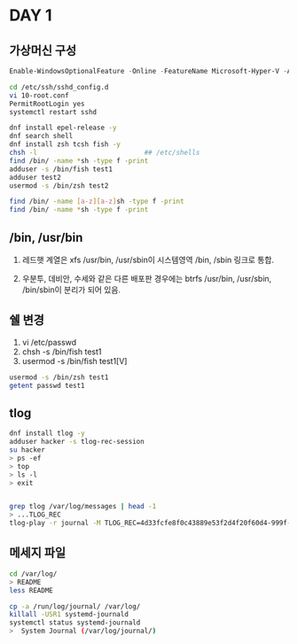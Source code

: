 # DAY 1


## 가상머신 구성

```powershell
Enable-WindowsOptionalFeature -Online -FeatureName Microsoft-Hyper-V -All
```

```bash
cd /etc/ssh/sshd_config.d
vi 10-root.conf
PermitRootLogin yes
systemctl restart sshd
```


```bash
dnf install epel-release -y 
dnf search shell
dnf install zsh tcsh fish -y
chsh -l                           ## /etc/shells
find /bin/ -name *sh -type f -print
adduser -s /bin/fish test1
adduser test2
usermod -s /bin/zsh test2

find /bin/ -name [a-z][a-z]sh -type f -print
find /bin/ -name *sh -type f -print
```

## /bin, /usr/bin

1. 레드햇 계열은 xfs /usr/bin, /usr/sbin이 시스템영역 /bin, /sbin 링크로 통합.

2. 우분투, 데비안, 수세와 같은 다른 배포판 경우에는 btrfs /usr/bin, /usr/sbin, /bin/sbin이 분리가 되어 있음. 

## 쉘 변경

1. vi /etc/passwd
2. chsh -s /bin/fish test1
3. usermod -s /bin/fish test1[V]

```bash
usermod -s /bin/zsh test1
getent passwd test1
```

## tlog

```bash
dnf install tlog -y
adduser hacker -s tlog-rec-session
su hacker
> ps -ef
> top
> ls -l
> exit


grep tlog /var/log/messages | head -1
> ...TLOG_REC
tlog-play -r journal -M TLOG_REC=4d33fcfe8f0c43889e53f2d4f20f60d4-999f-85a38
```

## 메세지 파일

```bash
cd /var/log/
> README 
less README

cp -a /run/log/journal/ /var/log/
killall -USR1 systemd-journald
systemctl status systemd-journald
>  System Journal (/var/log/journal/)
```